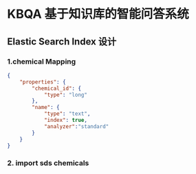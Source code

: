 # KBQA 基于知识库的智能问答系统

## Elastic Search Index 设计

### 1.chemical Mapping
```json
{
    "properties": {
        "chemical_id": {
            "type": "long"
        },
        "name": {
            "type": "text",
            "index": true,
            "analyzer":"standard"
        }
    }
}
```

### 2. import sds chemicals